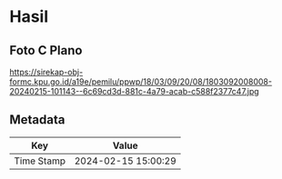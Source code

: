 # Hasil

## Foto C Plano

https://sirekap-obj-formc.kpu.go.id/a19e/pemilu/ppwp/18/03/09/20/08/1803092008008-20240215-101143--6c69cd3d-881c-4a79-acab-c588f2377c47.jpg


## Metadata

| Key        | Value               |
| ---------- | ------------------- |
| Time Stamp | 2024-02-15 15:00:29 |



